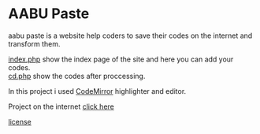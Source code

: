 # AABU Paste
aabu paste is a website help coders to save their codes on the internet and transform them.


[index.php](index.php) show the index page of the site and here you can add your codes.<br>
[cd.php](cd.php) show the codes after proccessing.

In this project i used [CodeMirror](http://codemirror.com) highlighter and editor.

Project on the internet [click here](https://aapupaste.eb2a.com)

[license](LICENSE)
